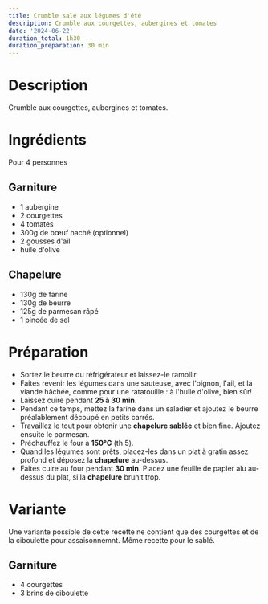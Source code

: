 ```yaml
---
title: Crumble salé aux légumes d'été
description: Crumble aux courgettes, aubergines et tomates
date: '2024-06-22'
duration_total: 1h30
duration_preparation: 30 min
---
```


# Description

Crumble aux courgettes, aubergines et tomates.

# Ingrédients

Pour 4 personnes

## Garniture
- 1 aubergine
- 2 courgettes
- 4 tomates
- 300g de bœuf haché (optionnel)
- 2 gousses d'ail
- huile d'olive

## Chapelure
- 130g de farine
- 130g de beurre
- 125g de parmesan râpé
- 1 pincée de sel

# Préparation

- Sortez le beurre du réfrigérateur et laissez-le ramollir.
- Faites revenir les légumes dans une sauteuse, avec l'oignon, l'ail, et la viande hâchée, comme pour une ratatouille : à l'huile d'olive, bien sûr!
- Laissez cuire pendant **25 à 30 min**.
- Pendant ce temps, mettez la farine dans un saladier et ajoutez le beurre préalablement découpé en petits carrés.
- Travaillez le tout pour obtenir une **chapelure sablée** et bien fine. Ajoutez ensuite le parmesan.
- Préchauffez le four à **150°C** (th 5).
- Quand les légumes sont prêts, placez-les dans un plat à gratin assez profond et déposez la **chapelure** au-dessus.
- Faites cuire au four pendant **30 min**. Placez une feuille de papier alu au-dessus du plat, si la **chapelure** brunit trop.

# Variante

Une variante possible de cette recette ne contient que des courgettes et de la ciboulette pour assaisonnemnt.
Même recette pour le sablé.

## Garniture
- 4 courgettes
- 3 brins de ciboulette
